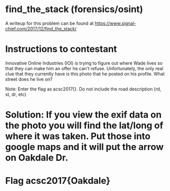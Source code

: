 # find_the_stack (forensics/osint)

A writeup for this problem can be found at https://www.signal-chief.com/2017/12/find_the_stack/

# Instructions to contestant
Innovative Online Industries (IOI) is trying to figure out where Wade lives so that they can make him an offer he can't refuse.  Unfortunately, the only real clue that they currently have is this photo that he posted on his profile.  What street does he live on?

Note:  Enter the flag as acsc2017{<roadname>}.  Do not include the road description (rd, st, dr, etc)  

# Solution:  If you view the exif data on the photo you will find the lat/long of where it was taken.  Put those into google maps and it will put the arrow on Oakdale Dr.

# Flag acsc2017{Oakdale}
